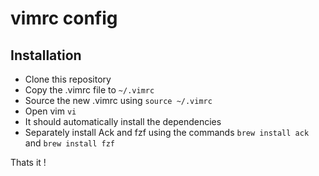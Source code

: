 # vimrc config

## Installation

- Clone this repository
- Copy the .vimrc file to `~/.vimrc`
- Source the new .vimrc using `source ~/.vimrc`
- Open vim `vi`
- It should automatically install the dependencies
- Separately install Ack and fzf using the commands `brew install ack` and `brew install fzf`

Thats it !


